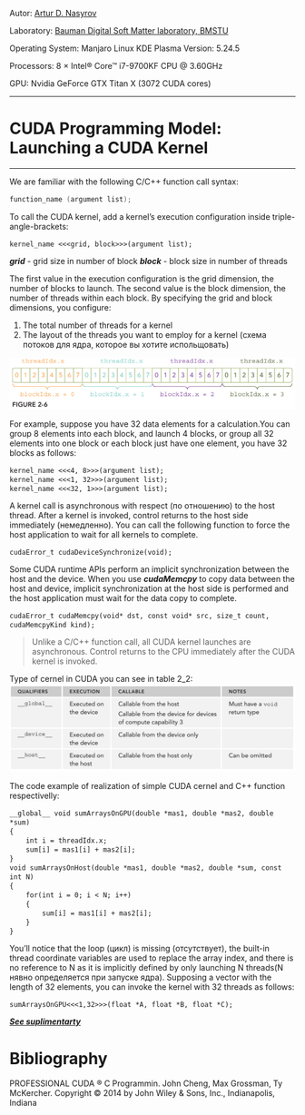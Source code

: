 Autor: [Artur D. Nasyrov](https://github.com/Arturawesome)

Laboratory: [Bauman Digital Soft Matter laboratory, BMSTU](http://teratech.ru/en)

Operating System: Manjaro Linux KDE Plasma Version: 5.24.5

Processors: 8 × Intel® Core™ i7-9700KF CPU @ 3.60GHz

GPU: Nvidia GeForce GTX Titan X (3072 CUDA cores)

---

# CUDA Programming Model: Launching a CUDA Kernel
---
We are familiar with the following C/C++ function call syntax:
```C++
function_name (argument list);
```
To call the CUDA kernel, add a kernel’s execution configuration inside triple-angle-brackets:
```CUDA
kernel_name <<<grid, block>>>(argument list);
```
***grid*** - grid size in number of block
***block*** - block size in number of threads

The first value in the execution configuration is the grid dimension, the number of blocks to launch. The second value is the block dimension, the number of threads within each block. By specifying the grid and block dimensions, you configure:
1. The total number of threads for a kernel
2. The layout of the threads you want to employ for a kernel (схема потоков для ядра, которое вы хотите испольщовать)

![](https://github.com/Arturawesome/CUDA_C_programming/blob/main/figures/CUDA_fig_2_6.png)

For example, suppose you have 32 data elements for a calculation.You can group 8 elements into each block, and launch 4 blocks, or group all 32 elements into one block or each block just have one element, you have 32 blocks as follows:
```CUDA
kernel_name <<<4, 8>>>(argument list);
kernel_name <<<1, 32>>>(argument list);
kernel_name <<<32, 1>>>(argument list);
```
A kernel call is asynchronous with respect (по отношению) to the host thread. After a kernel is invoked, control returns to the host side immediately (немедленно). You can call the following function to force the host application to wait for all kernels to complete.
```shell
cudaError_t cudaDeviceSynchronize(void);
```
Some CUDA runtime APIs perform an implicit synchronization between the host and the device. When you use ***cudaMemcpy*** to copy data between the host and device, implicit synchronization at the host side is performed and the host application must wait for the data copy to complete.
```CUDA
cudaError_t cudaMemcpy(void* dst, const void* src, size_t count, cudaMemcpyKind kind);
```
> Unlike a C/C++ function call, all CUDA kernel launches are asynchronous. Control returns to the CPU immediately after the CUDA kernel is invoked.

Type of cernel in CUDA you can see in table 2_2:
![](https://github.com/Arturawesome/CUDA_C_programming/blob/main/figures/CUDA_Table_2_2.png)

The code example of realization of simple CUDA cernel and C++ function respectivelly:
```CUDA
__global__ void sumArraysOnGPU(double *mas1, double *mas2, double *sum)
{
    int i = threadIdx.x;
    sum[i] = mas1[i] + mas2[i];
}
void sumArraysOnHost(double *mas1, double *mas2, double *sum, const int N)
{
    for(int i = 0; i < N; i++)
    {
        sum[i] = mas1[i] + mas2[i];
    }
}
```
You’ll notice that the loop (цикл) is missing (отсутствует), the built-in thread coordinate variables are used to replace the array index, and there is no reference to N as it is implicitly defined by only launching N threads(N нявно определяется при запуске ядра). Supposing a vector with the length of 32 elements, you can invoke the kernel with 32 threads as follows:
```CUDA
sumArraysOnGPU<<<1,32>>>(float *A, float *B, float *C);
```
 ***[See suplimentarty](https://github.com/Arturawesome/CUDA_C_programming/blob/main/Programs/prog_2_4.cu)***



# Bibliography 
PROFESSIONAL CUDA ® C Programmin. John Cheng, Max Grossman, Ty McKercher. Copyright © 2014 by John Wiley & Sons, Inc., Indianapolis, Indiana
